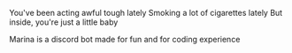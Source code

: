 You've been acting awful tough lately
Smoking a lot of cigarettes lately
But inside, you're just a little baby

Marina is a discord bot made for fun and for coding experience

